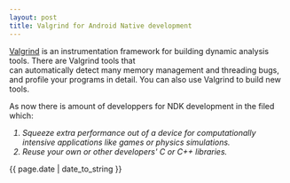 ```yaml
---
layout: post 
title: Valgrind for Android Native development
---
```



[Valgrind](http://valgrind.org/) is an instrumentation framework for building dynamic analysis tools. There are Valgrind tools that   
can automatically detect many memory management and threading bugs, and  profile your programs in detail. You can also use Valgrind to build new tools.

As now there is amount of developpers for NDK development in the filed which:  
<i>  
1. Squeeze extra performance out of a device for computationally intensive applications like games or physics simulations.   
2. Reuse your own or other developers' C or C++ libraries.  
</i> 





<p>{{ page.date | date_to_string }}</p>